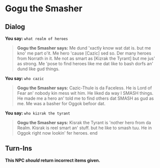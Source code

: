 # Gogu the Smasher


## Dialog

**You say:** `what realm of heroes`



>**Gogu the Smasher says:** Me dund 'xactly know wat dat is. but me kno' me part o'it. Me hero 'cause [Cazic] sed so.  Der many heroes from Norrath in it.  Me not as smart as [Kizrak the Tyrant] but me jus' as strong.  Me 'pose to find heroes like me dat like to bash dorfs an' dund like gud things.

**You say:** `who cazic`



>**Gogu the Smasher says:** Cazic-Thule is da Faceless.  He is Lord of Fear an' nobody kin mess wit him.  He liked da way I SMASH things.  He made me a hero an' told me to find others dat SMASH as gud as me. Me was a basher for Oggok befoor dat.

**You say:** `who kizrak the tyrant`



>**Gogu the Smasher says:** Kisrak the Tyrant is 'nother hero from da Realm.  Kisrak is reel smart an' stuff. but he like to smash tuu.  He in Oggok right now lookin' fer heroes.
end



## Turn-Ins



**This NPC *should* return incorrect items given.**





